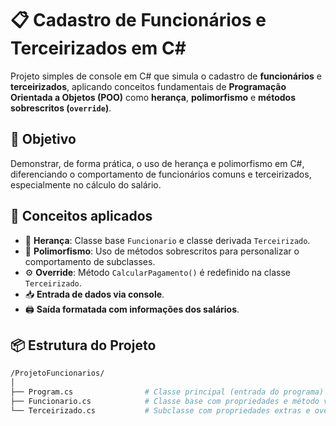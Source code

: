 # 📋 Cadastro de Funcionários e Terceirizados em C# 

Projeto simples de console em C# que simula o cadastro de **funcionários** e **terceirizados**, aplicando conceitos fundamentais de **Programação Orientada a Objetos (POO)** como **herança**, **polimorfismo** e **métodos sobrescritos (`override`)**.

## 🚀 Objetivo

Demonstrar, de forma prática, o uso de herança e polimorfismo em C#, diferenciando o comportamento de funcionários comuns e terceirizados, especialmente no cálculo do salário.

## 🧠 Conceitos aplicados

- 🧱 **Herança**: Classe base `Funcionario` e classe derivada `Terceirizado`.
- 🔁 **Polimorfismo**: Uso de métodos sobrescritos para personalizar o comportamento de subclasses.
- ⚙️ **Override**: Método `CalcularPagamento()` é redefinido na classe `Terceirizado`.
- 📥 **Entrada de dados via console**.
- 🖨️ **Saída formatada com informações dos salários**.

## 📦 Estrutura do Projeto

```bash
/ProjetoFuncionarios/
│
├── Program.cs                # Classe principal (entrada do programa)
├── Funcionario.cs            # Classe base com propriedades e método virtual
└── Terceirizado.cs           # Subclasse com propriedades extras e override
